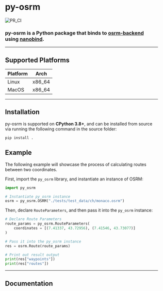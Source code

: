 # py-osrm
![PR_CI](https://github.com/gis-ops/py-osrm/actions/workflows/pull_request.yml/badge.svg)

### py-osrm is a Python package that binds to [osrm-backend](https://github.com/Project-OSRM/osrm-backend) using [nanobind](https://github.com/wjakob/nanobind).

---

## Supported Platforms
Platform | Arch
---|---
Linux | x86_64
MacOS | x86_64

---

## Installation
py-osrm is supported on **CPython 3.8+**, and can be installed from source via running the following command in the source folder:
```
pip install .
```

## Example
The following example will showcase the process of calculating routes between two coordinates.

First, import the `py_osrm` library, and instantiate an instance of OSRM:
```python
import py_osrm

# Instantiate py_osrm instance
osrm = py_osrm.OSRM("./tests/test_data/ch/monaco.osrm")
```

Then, declare `RouteParameters`, and then pass it into the `py_osrm` instance:
```python
# Declare Route Parameters
route_params = py_osrm.RouteParameters(
    coordinates = [(7.41337, 43.72956), (7.41546, 43.73077)]
)

# Pass it into the py_osrm instance
res = osrm.Route(route_params)

# Print out result output
print(res["waypoints"])
print(res["routes"])
```

---

## Documentation

